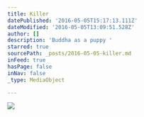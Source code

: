 ```yaml
---
title: Killer
datePublished: '2016-05-05T15:17:13.111Z'
dateModified: '2016-05-05T13:09:51.528Z'
author: []
description: 'Buddha as a puppy '
starred: true
sourcePath: _posts/2016-05-05-killer.md
inFeed: true
hasPage: false
inNav: false
_type: MediaObject

---
```

![](https://the-grid-user-content.s3-us-west-2.amazonaws.com/43067e85-eb3a-4f99-9be0-07a02b5359f6.jpg)